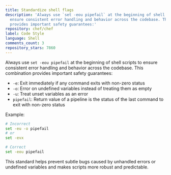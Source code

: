 ```yaml
---
title: Standardize shell flags
description: 'Always use `set -eou pipefail` at the beginning of shell scripts to
  ensure consistent error handling and behavior across the codebase. This combination
  provides important safety guarantees:'
repository: chef/chef
label: Code Style
language: Shell
comments_count: 3
repository_stars: 7860
---
```


Always use `set -eou pipefail` at the beginning of shell scripts to ensure consistent error handling and behavior across the codebase. This combination provides important safety guarantees:

- `-e`: Exit immediately if any command exits with non-zero status
- `-o`: Error on undefined variables instead of treating them as empty
- `-u`: Treat unset variables as an error
- `pipefail`: Return value of a pipeline is the status of the last command to exit with non-zero status

Example:
```sh
# Incorrect
set -eu -o pipefail
# or 
set -evx

# Correct
set -eou pipefail
```

This standard helps prevent subtle bugs caused by unhandled errors or undefined variables and makes scripts more robust and predictable.
